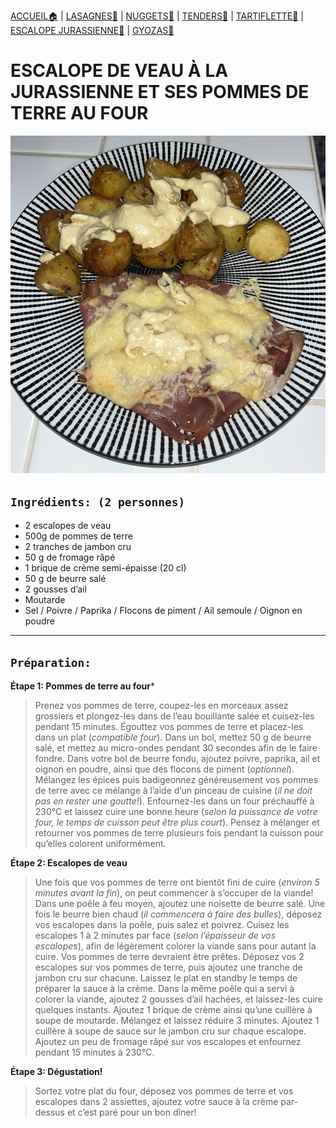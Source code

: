 [ACCUEIL🏠](index.md) | [LASAGNES🍝](lasagnes.md) | [NUGGETS🍗](nuggets.md) | [TENDERS🍗](tenders.md) | [TARTIFLETTE🧀](tartiflette.md) | [ESCALOPE JURASSIENNE🥩](escalope.md) | [GYOZAS🥟](gyozas.md)

# ESCALOPE DE VEAU À LA JURASSIENNE ET SES POMMES DE TERRE AU FOUR

![](IMAGES/Escalope.jpg)

## `Ingrédients: (2 personnes)`
* 2 escalopes de veau
* 500g de pommes de terre
* 2 tranches de jambon cru
* 50 g de fromage râpé
* 1 brique de crème semi-épaisse (20 cl)
* 50 g de beurre salé
* 2 gousses d’ail
* Moutarde
* Sel / Poivre / Paprika / Flocons de piment / Ail semoule / Oignon en poudre

***

## `Préparation:`
**Étape 1: Pommes de terre au four***
> Prenez vos pommes de terre, coupez-les en morceaux assez grossiers et plongez-les dans de l’eau bouillante salée et cuisez-les pendant 15 minutes. Égouttez vos pommes de terre et placez-les dans un plat (_compatible four_). Dans un bol, mettez 50 g de beurre salé, et mettez au micro-ondes pendant 30 secondes afin de le faire fondre. Dans votre bol de beurre fondu, ajoutez poivre, paprika, ail et oignon en poudre, ainsi que des flocons de piment (_optionnel_). Mélangez les épices puis badigeonnez généreusement vos pommes de terre avec ce mélange à l’aide d’un pinceau de cuisine (_il ne doit pas en rester une goutte!_). Enfournez-les dans un four préchauffé à 230°C et laissez cuire une bonne heure (_selon la puissance de votre four, le temps de cuisson peut être plus court_). Pensez à mélanger et retourner vos pommes de terre plusieurs fois pendant la cuisson pour qu’elles colorent uniformément.


**Étape 2: Escalopes de veau**
> Une fois que vos pommes de terre ont bientôt fini de cuire (_environ 5 minutes avant la fin_), on peut commencer à s’occuper de la viande! Dans une poêle à feu moyen, ajoutez une noisette de beurre salé. Une fois le beurre bien chaud (_il commencera à faire des bulles_), déposez vos escalopes dans la poêle, puis salez et poivrez. Cuisez les escalopes 1 à 2 minutes par face (_selon l’épaisseur de vos escalopes_), afin de légèrement colorer la viande sans pour autant la cuire. Vos pommes de terre devraient être prêtes. Déposez vos 2 escalopes sur vos pommes de terre, puis ajoutez une tranche de jambon cru sur chacune. Laissez le plat en standby le temps de préparer la sauce à la crème. Dans la même poêle qui a servi à colorer la viande, ajoutez 2 gousses d’ail hachées, et laissez-les cuire quelques instants. Ajoutez 1 brique de crème ainsi qu’une cuillère à soupe de moutarde. Mélangez et laissez réduire 3 minutes. Ajoutez 1 cuillère à soupe de sauce sur le jambon cru sur chaque escalope. Ajoutez un peu de fromage râpé sur vos escalopes et enfournez pendant 15 minutes à 230°C.


**Étape 3: Dégustation!**
> Sortez votre plat du four, déposez vos pommes de terre et vos escalopes dans 2 assiettes, ajoutez votre sauce à la crème par-dessus et c’est paré pour un bon dîner!
